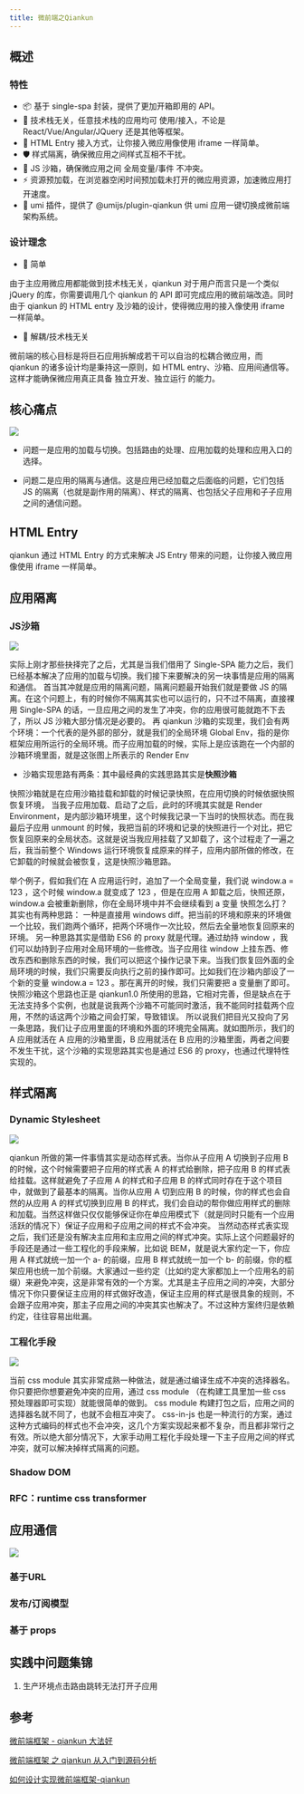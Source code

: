 ```yaml
---
title: 微前端之Qiankun
---
```


## 概述

### 特性

- 📦 基于 single-spa 封装，提供了更加开箱即用的 API。
- 📱 技术栈无关，任意技术栈的应用均可 使用/接入，不论是 React/Vue/Angular/JQuery 还是其他等框架。
- 💪 HTML Entry 接入方式，让你接入微应用像使用 iframe 一样简单。
- 🛡​ 样式隔离，确保微应用之间样式互相不干扰。
- 🧳 JS 沙箱，确保微应用之间 全局变量/事件 不冲突。
- ⚡️ 资源预加载，在浏览器空闲时间预加载未打开的微应用资源，加速微应用打开速度。
- 🔌 umi 插件，提供了 @umijs/plugin-qiankun 供 umi 应用一键切换成微前端架构系统。

### 设计理念

- 🥄 简单

由于主应用微应用都能做到技术栈无关，qiankun 对于用户而言只是一个类似 jQuery 的库，你需要调用几个 qiankun 的 API 即可完成应用的微前端改造。同时由于 qiankun 的 HTML entry 及沙箱的设计，使得微应用的接入像使用 iframe 一样简单。

- 🍡 解耦/技术栈无关

微前端的核心目标是将巨石应用拆解成若干可以自治的松耦合微应用，而 qiankun 的诸多设计均是秉持这一原则，如 HTML entry、沙箱、应用间通信等。这样才能确保微应用真正具备 独立开发、独立运行 的能力。

## 核心痛点

![](https://p1-jj.byteimg.com/tos-cn-i-t2oaga2asx/gold-user-assets/2020/7/7/17326a9a6508dd6e~tplv-t2oaga2asx-zoom-in-crop-mark:1304:0:0:0.awebp)

- 问题一是应用的加载与切换。包括路由的处理、应用加载的处理和应用入口的选择。

- 问题二是应用的隔离与通信。这是应用已经加载之后面临的问题，它们包括 JS 的隔离（也就是副作用的隔离）、样式的隔离、也包括父子应用和子子应用之间的通信问题。


## HTML Entry

qiankun 通过 HTML Entry 的方式来解决 JS Entry 带来的问题，让你接入微应用像使用 iframe 一样简单。

## 应用隔离

### JS沙箱

![](https://p1-jj.byteimg.com/tos-cn-i-t2oaga2asx/gold-user-assets/2020/7/7/17326a9ab874b122~tplv-t2oaga2asx-zoom-in-crop-mark:1304:0:0:0.awebp)

实际上刚才那些抉择完了之后，尤其是当我们借用了 Single-SPA 能力之后，我们已经基本解决了应用的加载与切换。我们接下来要解决的另一块事情是应用的隔离和通信。
首当其冲就是应用的隔离问题，隔离问题最开始我们就是要做 JS 的隔离。在这个问题上，有的时候你不隔离其实也可以运行的，只不过不隔离，直接裸用 Single-SPA 的话，一旦应用之间的发生了冲突，你的应用很可能就跑不下去了，所以 JS 沙箱大部分情况是必要的。
再 qiankun 沙箱的实现里，我们会有两个环境：一个代表的是外部的部分，就是我们的全局环境 Global Env，指的是你框架应用所运行的全局环境。而子应用加载的时候，实际上是应该跑在一个内部的沙箱环境里面，就是这张图上所表示的 Render Env

- 沙箱实现思路有两条：其中最经典的实践思路其实是**快照沙箱**

快照沙箱就是在应用沙箱挂载和卸载的时候记录快照，在应用切换的时候依据快照恢复环境，
当我子应用加载、启动了之后，此时的环境其实就是 Render Environment，是内部沙箱环境里，这个时候我记录一下当时的快照状态。而在我最后子应用 unmount 的时候，我把当前的环境和记录的快照进行一个对比，把它恢复回原来的全局状态。这就是说当我应用挂载了又卸载了，这个过程走了一遍之后，我当前整个 Windows 运行环境恢复成原来的样子，应用内部所做的修改，在它卸载的时候就会被恢复，这是快照沙箱思路。

举个例子，假如我们在 A 应用运行时，追加了一个全局变量，我们说 window.a = 123 ，这个时候 window.a 就变成了 123 ，但是在应用 A 卸载之后，快照还原， window.a 会被重新删除，你在全局环境中并不会继续看到 a 变量
快照怎么打？其实也有两种思路：
一种是直接用 windows diff。把当前的环境和原来的环境做一个比较，我们跑两个循环，把两个环境作一次比较，然后去全量地恢复回原来的环境。
另一种思路其实是借助 ES6 的 proxy 就是代理。通过劫持 window ，我们可以劫持到子应用对全局环境的一些修改。当子应用往 window 上挂东西、修改东西和删除东西的时候，我们可以把这个操作记录下来。当我们恢复回外面的全局环境的时候，我们只需要反向执行之前的操作即可。比如我们在沙箱内部设了一个新的变量 window.a = 123 。那在离开的时候，我们只需要把 a 变量删了即可。
快照沙箱这个思路也正是 qiankun1.0 所使用的思路，它相对完善，但是缺点在于无法支持多个实例，也就是说我两个沙箱不可能同时激活，我不能同时挂载两个应用，不然的话这两个沙箱之间会打架，导致错误。
所以说我们把目光又投向了另一条思路，我们让子应用里面的环境和外面的环境完全隔离。就如图所示，我们的 A 应用就活在 A 应用的沙箱里面，B 应用就活在 B 应用的沙箱里面，两者之间要不发生干扰，这个沙箱的实现思路其实也是通过 ES6 的 proxy，也通过代理特性实现的。


## 样式隔离


### Dynamic Stylesheet

![](https://p1-jj.byteimg.com/tos-cn-i-t2oaga2asx/gold-user-assets/2020/7/7/17326a9acce5a2a1~tplv-t2oaga2asx-zoom-in-crop-mark:1304:0:0:0.awebp)

qiankun 所做的第一件事情其实是动态样式表。当你从子应用 A 切换到子应用 B 的时候，这个时候需要把子应用的样式表 A 的样式给删除，把子应用 B 的样式表给挂载。这样就避免了子应用 A 的样式和子应用 B 的样式同时存在于这个项目中，就做到了最基本的隔离。当你从应用 A 切到应用 B 的时候，你的样式也会自然的从应用 A 的样式切换到应用 B 的样式，我们会自动的帮你做应用样式的删除和加载。当然这样做只仅仅能够保证你在单应用模式下（就是同时只能有一个应用活跃的情况下）保证子应用和子应用之间的样式不会冲突。
当然动态样式表实现之后，我们还是没有解决主应用和主应用之间的样式冲突。实际上这个问题最好的手段还是通过一些工程化的手段来解，比如说 BEM，就是说大家约定一下，你应用 A 样式就统一加一个 a- 的前缀，应用 B 样式就统一加一个 b- 的前缀，你的框架应用也统一加个前缀。大家通过一些约定（比如约定大家都加上一个应用名的前缀）来避免冲突，这是非常有效的一个方案。尤其是主子应用之间的冲突，大部分情况下你只要保证主应用的样式做好改造，保证主应用的样式是很具象的规则，不会跟子应用冲突，那主子应用之间的冲突其实也解决了。不过这种方案终归是依赖约定，往往容易出纰漏。


### 工程化手段

![](https://p1-jj.byteimg.com/tos-cn-i-t2oaga2asx/gold-user-assets/2020/7/7/17326a9ad800f668~tplv-t2oaga2asx-zoom-in-crop-mark:1304:0:0:0.awebp)

当前 css module 其实非常成熟一种做法，就是通过编译生成不冲突的选择器名。你只要把你想要避免冲突的应用，通过 css module （在构建工具里加一些 css 预处理器即可实现）就能很简单的做到。 css module 构建打包之后，应用之间的选择器名就不同了，也就不会相互冲突了。
css-in-js 也是一种流行的方案，通过这种方式编码的样式也不会冲突，这几个方案实现起来都不复杂，而且都非常行之有效。所以绝大部分情况下，大家手动用工程化手段处理一下主子应用之间的样式冲突，就可以解决掉样式隔离的问题。

### Shadow DOM

### RFC：runtime css transformer



## 应用通信

![](https://p1-jj.byteimg.com/tos-cn-i-t2oaga2asx/gold-user-assets/2020/7/7/17326a9b01c8ca95~tplv-t2oaga2asx-zoom-in-crop-mark:1304:0:0:0.awebp)

### 基于URL



### 发布/订阅模型


### 基于 props








## 实践中问题集锦

1. 生产环境点击路由跳转无法打开子应用





## 参考

[微前端框架 - qiankun 大法好](https://juejin.cn/post/6846687602439897101#heading-30)

[微前端框架 之 qiankun 从入门到源码分析](https://juejin.cn/post/6885211340999229454)

[如何设计实现微前端框架-qiankun](https://www.yuque.com/zaotalk/posts/c7-7)
